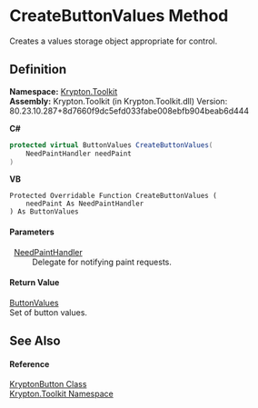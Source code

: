 # CreateButtonValues Method


Creates a values storage object appropriate for control.



## Definition
**Namespace:** <a href="79d2eac2-21f4-54ff-7552-b20c33c30600.md">Krypton.Toolkit</a>  
**Assembly:** Krypton.Toolkit (in Krypton.Toolkit.dll) Version: 80.23.10.287+8d7660f9dc5efd033fabe008ebfb904beab6d444

**C#**
``` C#
protected virtual ButtonValues CreateButtonValues(
	NeedPaintHandler needPaint
)
```
**VB**
``` VB
Protected Overridable Function CreateButtonValues ( 
	needPaint As NeedPaintHandler
) As ButtonValues
```



#### Parameters
<dl><dt>  <a href="33f685bd-f838-7c82-3e84-2827dccd141e.md">NeedPaintHandler</a></dt><dd>Delegate for notifying paint requests.</dd></dl>

#### Return Value
<a href="d8a8ca9d-7dcd-5cef-2f1c-724e4e0df04c.md">ButtonValues</a>  
Set of button values.

## See Also


#### Reference
<a href="5a50795b-a8ed-ccb2-0fff-f00ab79d45f5.md">KryptonButton Class</a>  
<a href="79d2eac2-21f4-54ff-7552-b20c33c30600.md">Krypton.Toolkit Namespace</a>  
